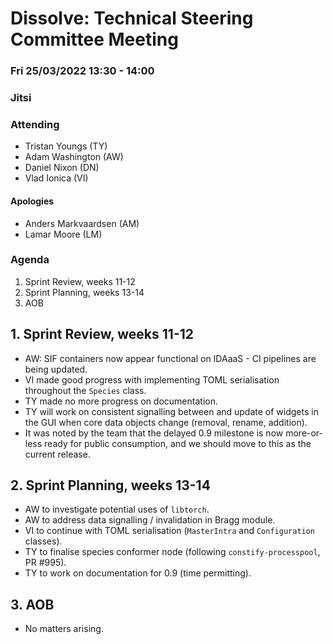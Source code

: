# Dissolve: Technical Steering Committee Meeting
### Fri 25/03/2022 13:30 - 14:00
### Jitsi

### Attending

- Tristan Youngs (TY)
- Adam Washington (AW)
- Daniel Nixon (DN)
- Vlad Ionica (VI)

#### Apologies

- Anders Markvaardsen (AM)
- Lamar Moore (LM)

### Agenda

1. Sprint Review, weeks 11-12
2. Sprint Planning, weeks 13-14
3. AOB

## 1. Sprint Review, weeks 11-12

- AW: SIF containers now appear functional on IDAaaS - CI pipelines are being updated.
- VI made good progress with implementing TOML serialisation throughout the `Species` class.
- TY made no more progress on documentation.
- TY will work on consistent signalling between and update of widgets in the GUI when core data objects change (removal, rename, addition).
- It was noted by the team that the delayed 0.9 milestone is now more-or-less ready for public consumption, and we should move to this as the current release.

## 2. Sprint Planning, weeks 13-14

- AW to investigate potential uses of `libtorch`.
- AW to address data signalling / invalidation in Bragg module.
- VI to continue with TOML serialisation (`MasterIntra` and `Configuration` classes).
- TY to finalise species conformer node (following `constify-processpool`, PR #995).
- TY to work on documentation for 0.9 (time permitting).

## 3. AOB

- No matters arising.
